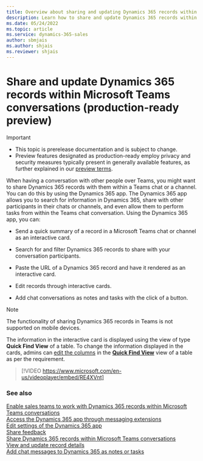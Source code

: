 ```yaml
---
title: Overview about sharing and updating Dynamics 365 records within Microsoft Teams conversations
description: Learn how to share and update Dynamics 365 records within Microsoft Teams conversations
ms.date: 05/24/2022
ms.topic: article
ms.service: dynamics-365-sales
author: sbmjais
ms.author: shjais
ms.reviewer: shjais 
---
```


# Share and update Dynamics 365 records within Microsoft Teams conversations (production-ready preview)

> [!IMPORTANT]
> - This topic is prerelease documentation and is subject to change.
> - Preview features designated as production-ready employ privacy and security measures typically present in generally available features, as further explained in our [preview terms](https://go.microsoft.com/fwlink/?linkid=2105274).

When having a conversation with other people over Teams, you might want to share Dynamics 365 records with them within a Teams chat or a channel. You can do this by using the Dynamics 365 app. The Dynamics 365 app allows you to search for information in Dynamics 365, share with other participants in their chats or channels, and even allow them to perform tasks from within the Teams chat conversation. Using the Dynamics 365 app, you can:

-   Send a quick summary of a record in a Microsoft Teams chat or channel as an interactive card.

-   Search for and filter Dynamics 365 records to share with your conversation participants.

-   Paste the URL of a Dynamics 365 record and have it rendered as an interactive card.

-   Edit records through interactive cards.

-   Add chat conversations as notes and tasks with the click of a button.

> [!NOTE]
> The functionality of sharing Dynamics 365 records in Teams is not supported on mobile devices.

The information in the interactive card is displayed using the view of type **Quick Find View** of a table. To change the information displayed in the cards, admins can [edit the columns](/power-apps/maker/model-driven-apps/choose-and-configure-columns) in the [**Quick Find View**](/power-apps/maker/model-driven-apps/create-edit-views#system-views) view of a table as per the requirement.


> [!VIDEO https://www.microsoft.com/en-us/videoplayer/embed/RE4XVnt]

### See also

[Enable sales teams to work with Dynamics 365 records within Microsoft Teams conversations](share-d365-record-admin.md)  
[Access the Dynamics 365 app through messaging extensions](access-d365-app.md)   
[Edit settings of the Dynamics 365 app](edit-d365-app.md)    
[Share feedback](share-feedback-d365-app.md)    
[Share Dynamics 365 records within Microsoft Teams conversations](share-dynamics-records-in-teams.md)   
[View and update record details](view-update-dynamics-records.md)   
[Add chat messages to Dynamics 365 as notes or tasks](add-chat-d365.md)   
